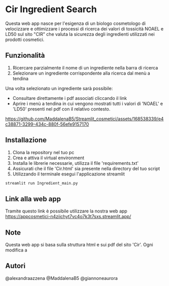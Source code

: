 # Cir Ingredient Search
Questa web app nasce per l'esigenza di un biologo cosmetologo di velocizzare e ottimizzare i processi di ricerca dei valori di tossicità  NOAEL e LD50 sul sito "CIR" che valuta la sicurezza degli ingredienti utilizzati nei prodotti cosmetici.


## Funzionalità
1. Ricercare parzialmente il nome di un ingrediente nella barra di ricerca
2. Selezionare un ingrediente corrispondente alla ricerca dal menù a tendina

Una volta selezionato un ingrediente sarà possibile:
- Consultare direttamente i pdf associati cliccando il link
- Aprire i menù a tendina in cui vengono mostrati tutti i valori di 'NOAEL' e 'LD50' presenti nel pdf con il relativo contesto.

https://github.com/MaddalenaB5/Streamlit_cosmetici/assets/168538339/e4c38871-3299-434c-880f-56efe9157170

## Installazione
1. Clona la repository nel tuo pc
2. Crea e attiva il virtual environment
3. Installa le librerie necessarie, utilizza il file 'requirements.txt'
4. Assicurati che il file 'Cir.html' sia presente nella directory del tuo script
5. Utilizzando il terminale esegui l'applicazione streamlit

```cmd
streamlit run Ingredient_main.py
```


## Link alla web app
Tramite questo link è possibile utilizzare la nostra web app
https://appcosmetici-n4ziichyt7vc4o7k3t7sxs.streamlit.app/


## Note
Questa web app si basa sulla struttura html e sui pdf del sito 'Cir'. Ogni modifica a

## Autori
@alexandraazzena
@MaddalenaB5
@giannoneaurora


